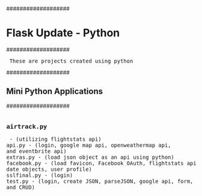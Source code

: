 ###################
<h1> Flask Update - Python</h1>
###################

<pre> These are projects created using python</pre>

###################
<h2>Mini Python Applications</h2>
###################

<pre><h3>airtrack.py</h3> - (utilizing flightstats api)
api.py - (login, google map api, openweathermap api,
and eventbrite api)
extras.py - (load json object as an api using python)
facebook.py - (load favicon, Facebook OAuth, flightstats api,
date objects, user profile)
sslfinal.py - (login)
test.py - (login, create JSON, parseJSON, google api, form,
and CRUD)</pre>
